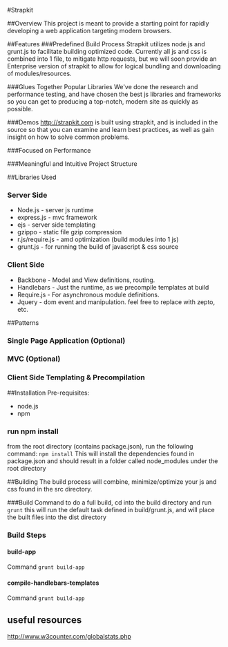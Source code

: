 #Strapkit

##Overview
This project is meant to provide a starting point for rapidly developing a web application targeting modern browsers.

##Features
###Predefined Build Process
Strapkit utilizes node.js and grunt.js to facilitate building optimized code.
Currently all js and css is combined into 1 file, to mitigate http requests, but we will soon provide an Enterprise version of strapkit to allow for logical bundling and downloading of modules/resources.

###Glues Together Popular Libraries
We've done the research and performance testing, and have chosen the best js libraries and frameworks so you can get to producing a top-notch, modern site as quickly as possible.

###Demos
http://strapkit.com is built using strapkit, and is included in the source so that you can examine and learn best practices, as well as gain insight on how to solve common problems.

###Focused on Performance

###Meaningful and Intuitive Project Structure

##Libraries Used
### Server Side
* Node.js - server js runtime
* express.js - mvc framework
* ejs - server side templating
* gzippo - static file gzip compression
* r.js/require.js - amd optimization (build modules into 1 js)
* grunt.js - for running the build of javascript & css source

### Client Side
* Backbone - Model and View definitions, routing.
* Handlebars - Just the runtime, as we precompile templates at build
* Require.js - For asynchronous module definitions.
* Jquery - dom event and manipulation. feel free to replace with zepto, etc.

##Patterns
### Single Page Application (Optional)

### MVC (Optional)

### Client Side Templating & Precompilation


##Installation
Pre-requisites:
* node.js
* npm

### run npm install
from the root directory (contains package.json), run the following command:
`npm install`
This will install the dependencies found in package.json and should result in a folder called node_modules under the root directory

##Building
The build process will combine, minimize/optimize your js and css found in the src directory.

###Build Command
to do a full build, cd into the build directory and run
`grunt`
this will run the default task defined in build/grunt.js, and will place the built files into the dist directory

### Build Steps

#### build-app
Command `grunt build-app`

#### compile-handlebars-templates
Command `grunt build-app`

## useful resources
http://www.w3counter.com/globalstats.php



